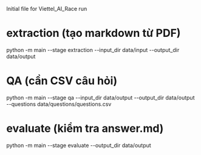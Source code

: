 Initial file for Viettel_AI_Race
run
# extraction (tạo markdown từ PDF)
python -m main --stage extraction --input_dir data/input --output_dir data/output

# QA (cần CSV câu hỏi)
python -m main --stage qa --input_dir data/output --output_dir data/output --questions data/questions/questions.csv

# evaluate (kiểm tra answer.md)
python -m main --stage evaluate --output_dir data/output

